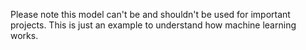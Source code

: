 Please note this model can't be and shouldn't be used for important projects. This is just an example to understand how machine learning works. 
